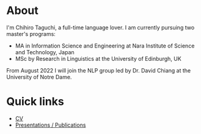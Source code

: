 # About

I'm Chihiro Taguchi, a full-time language lover.
I am currently pursuing two master's programs:
- MA in Information Science and Engineering at Nara Institute of Science and Technology, Japan
- MSc by Research in Linguistics at the University of Edinburgh, UK

From August 2022 I will join the NLP group led by Dr. David Chiang at the University of Notre Dame. <br />

# Quick links
- [CV](./assets/pdf/CV.pdf)
- [Presentations / Publications](./pub.md)